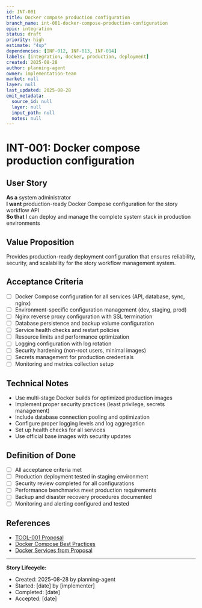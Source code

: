 ```yaml
---
id: INT-001
title: Docker compose production configuration
branch_name: int-001-docker-compose-production-configuration
epic: integration
status: draft
priority: high
estimate: "4sp"
dependencies: [INF-012, INF-013, INF-014]
labels: [integration, docker, production, deployment]
created: 2025-08-28
author: planning-agent
owner: implementation-team
market: null
layer: null
last_updated: 2025-08-28
emit_metadata:
  source_id: null
  layer: null
  input_path: null
  notes: null
---
```


# INT-001: Docker compose production configuration

## User Story
**As a** system administrator  
**I want** production-ready Docker Compose configuration for the story workflow API  
**So that** I can deploy and manage the complete system stack in production environments

## Value Proposition
Provides production-ready deployment configuration that ensures reliability, security, and scalability for the story workflow management system.

## Acceptance Criteria
- [ ] Docker Compose configuration for all services (API, database, sync, nginx)
- [ ] Environment-specific configuration management (dev, staging, prod)
- [ ] Nginx reverse proxy configuration with SSL termination
- [ ] Database persistence and backup volume configuration
- [ ] Service health checks and restart policies
- [ ] Resource limits and performance optimization
- [ ] Logging configuration with log rotation
- [ ] Security hardening (non-root users, minimal images)
- [ ] Secrets management for production credentials
- [ ] Monitoring and metrics collection setup

## Technical Notes
- Use multi-stage Docker builds for optimized production images
- Implement proper security practices (least privilege, secrets management)
- Include database connection pooling and optimization
- Configure proper logging levels and log aggregation
- Set up health checks for all services
- Use official base images with security updates

## Definition of Done
- [ ] All acceptance criteria met
- [ ] Production deployment tested in staging environment
- [ ] Security review completed for all configurations
- [ ] Performance benchmarks meet production requirements
- [ ] Backup and disaster recovery procedures documented
- [ ] Monitoring and alerting configured and tested

## References
- [TOOL-001 Proposal](../../proposals/TOOL-001-dockerized-story-workflow-api.md)
- [Docker Compose Best Practices](https://docs.docker.com/compose/production/)
- [Docker Services from Proposal](../../proposals/TOOL-001-dockerized-story-workflow-api.md#docker-services)

---
**Story Lifecycle:**
- Created: 2025-08-28 by planning-agent
- Started: [date] by [implementer]  
- Completed: [date]
- Accepted: [date]